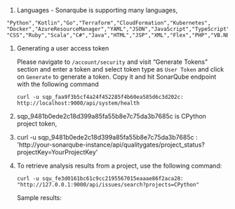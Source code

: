 1. Languages - Sonarqube is supporting many languages, 

```
"Python","Kotlin","Go","Terraform","CloudFormation","Kubernetes",
"Docker","AzureResourceManager","YAML","JSON","JavaScript","TypeScript",
"CSS","Ruby","Scala","C#","Java","HTML","JSP","XML","Flex","PHP","VB.NET"
```

1. Generating a user access token
    
    Please navigate to `/account/security`  and visit “Generate Tokens” section and enter a token and select token type as `User Token` and click on `Generate` to generate a token. Copy it and hit  SonarQube endpoint with the following command
    
    ```
    curl -u sqp_faa9f3b5cf4a24f452285f4b60ea585d6c3d202c: http://localhost:9000/api/system/health
    ```
    
2. sqp_9481b0ede2c18d399a85fa55b8e7c75da3b7685c is CPython project token,
3. curl -u sqp_9481b0ede2c18d399a85fa55b8e7c75da3b7685c : 'http://your-sonarqube-instance/api/qualitygates/project_status?projectKey=YourProjectKey'
4. To retrieve analysis results from a project, use the following command:
    
    ```
    curl -u squ_fe3d0161bc61c9cc2195567015eaaae86f2aca28: "http://127.0.0.1:9000/api/issues/search?projects=CPython"
    ```
    
    Sample results:
